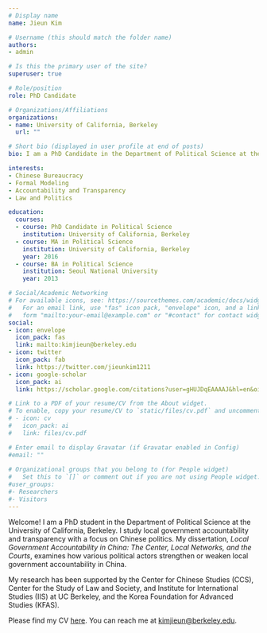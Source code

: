 ```yaml
---
# Display name
name: Jieun Kim

# Username (this should match the folder name)
authors:
- admin

# Is this the primary user of the site?
superuser: true

# Role/position
role: PhD Candidate

# Organizations/Affiliations
organizations:
- name: University of California, Berkeley
  url: ""

# Short bio (displayed in user profile at end of posts)
bio: I am a PhD Candidate in the Department of Political Science at the University of California, Berkeley.

interests:
- Chinese Bureaucracy
- Formal Modeling
- Accountability and Transparency
- Law and Politics

education:
  courses:
  - course: PhD Candidate in Political Science
    institution: University of California, Berkeley
  - course: MA in Political Science
    institution: University of California, Berkeley
    year: 2016
  - course: BA in Political Science
    institution: Seoul National University
    year: 2013

# Social/Academic Networking
# For available icons, see: https://sourcethemes.com/academic/docs/widgets/#icons
#   For an email link, use "fas" icon pack, "envelope" icon, and a link in the
#   form "mailto:your-email@example.com" or "#contact" for contact widget.
social:
- icon: envelope
  icon_pack: fas
  link: mailto:kimjieun@berkeley.edu
- icon: twitter
  icon_pack: fab
  link: https://twitter.com/jieunkim1211
- icon: google-scholar
  icon_pack: ai
  link: https://scholar.google.com/citations?user=gHUJDqEAAAAJ&hl=en&oi=sra

# Link to a PDF of your resume/CV from the About widget.
# To enable, copy your resume/CV to `static/files/cv.pdf` and uncomment the lines below.  
# - icon: cv
#   icon_pack: ai
#   link: files/cv.pdf

# Enter email to display Gravatar (if Gravatar enabled in Config)
#email: ""
  
# Organizational groups that you belong to (for People widget)
#   Set this to `[]` or comment out if you are not using People widget.  
#user_groups:
#- Researchers
#- Visitors
---
```


Welcome! I am a PhD student in the Department of Political Science at the University of California, Berkeley. I study local government accountability and transparency with a focus on Chinese politics. My dissertation, *Local Government Accountability in China: The Center, Local Networks, and the Courts*, examines how various political actors strengthen or weaken local government accountability in China. 

My research has been supported by the Center for Chinese Studies (CCS), Center for the Study of Law and Society, and Institute for International Studies (IIS) at UC Berkeley, and the Korea Foundation for Advanced Studies (KFAS). 

Please find my CV [here](https://www.dropbox.com/s/nkxcizdig70o3by/Kim.Jieun_CV.pdf?dl=0). You can reach me at kimjieun@berkeley.edu.
